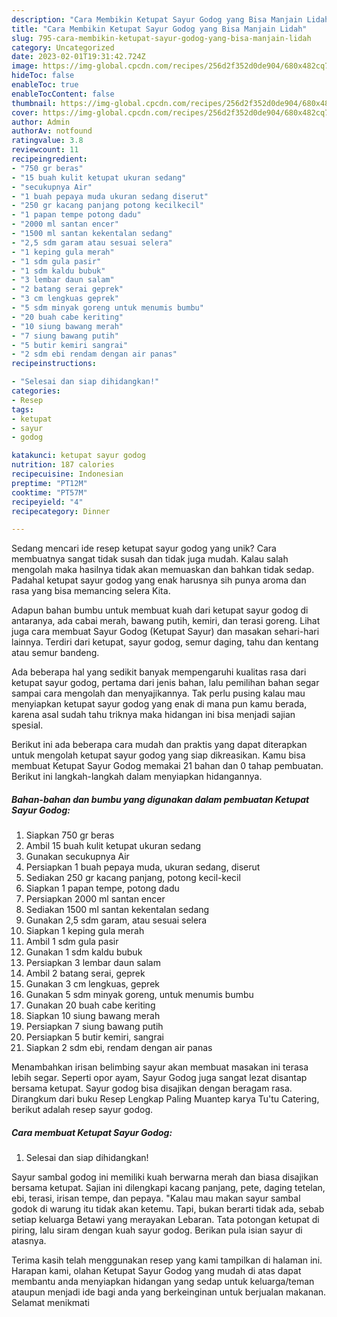 ```yaml
---
description: "Cara Membikin Ketupat Sayur Godog yang Bisa Manjain Lidah"
title: "Cara Membikin Ketupat Sayur Godog yang Bisa Manjain Lidah"
slug: 795-cara-membikin-ketupat-sayur-godog-yang-bisa-manjain-lidah
category: Uncategorized
date: 2023-02-01T19:31:42.724Z
image: https://img-global.cpcdn.com/recipes/256d2f352d0de904/680x482cq70/ketupat-sayur-godog-foto-resep-utama.jpg
hideToc: false
enableToc: true
enableTocContent: false
thumbnail: https://img-global.cpcdn.com/recipes/256d2f352d0de904/680x482cq70/ketupat-sayur-godog-foto-resep-utama.jpg
cover: https://img-global.cpcdn.com/recipes/256d2f352d0de904/680x482cq70/ketupat-sayur-godog-foto-resep-utama.jpg
author: Admin
authorAv: notfound
ratingvalue: 3.8
reviewcount: 11
recipeingredient:
- "750 gr beras"
- "15 buah kulit ketupat ukuran sedang"
- "secukupnya Air"
- "1 buah pepaya muda ukuran sedang diserut"
- "250 gr kacang panjang potong kecilkecil"
- "1 papan tempe potong dadu"
- "2000 ml santan encer"
- "1500 ml santan kekentalan sedang"
- "2,5 sdm garam atau sesuai selera"
- "1 keping gula merah"
- "1 sdm gula pasir"
- "1 sdm kaldu bubuk"
- "3 lembar daun salam"
- "2 batang serai geprek"
- "3 cm lengkuas geprek"
- "5 sdm minyak goreng untuk menumis bumbu"
- "20 buah cabe keriting"
- "10 siung bawang merah"
- "7 siung bawang putih"
- "5 butir kemiri sangrai"
- "2 sdm ebi rendam dengan air panas"
recipeinstructions:

- "Selesai dan siap dihidangkan!"
categories:
- Resep
tags:
- ketupat
- sayur
- godog

katakunci: ketupat sayur godog 
nutrition: 187 calories
recipecuisine: Indonesian
preptime: "PT12M"
cooktime: "PT57M"
recipeyield: "4"
recipecategory: Dinner

---
```





Sedang mencari ide resep ketupat sayur godog yang unik? Cara membuatnya sangat tidak susah dan tidak juga mudah. Kalau salah mengolah maka hasilnya tidak akan memuaskan dan bahkan tidak sedap. Padahal ketupat sayur godog yang enak harusnya sih punya aroma dan rasa yang bisa memancing selera Kita.





Adapun bahan bumbu untuk membuat kuah dari ketupat sayur godog di antaranya, ada cabai merah, bawang putih, kemiri, dan terasi goreng. Lihat juga cara membuat Sayur Godog (Ketupat Sayur) dan masakan sehari-hari lainnya. Terdiri dari ketupat, sayur godog, semur daging, tahu dan kentang atau semur bandeng.

Ada beberapa hal yang sedikit banyak mempengaruhi kualitas rasa dari ketupat sayur godog, pertama dari jenis bahan, lalu pemilihan bahan segar sampai cara mengolah dan menyajikannya. Tak perlu pusing kalau mau menyiapkan ketupat sayur godog yang enak di mana pun kamu berada, karena asal sudah tahu triknya maka hidangan ini bisa menjadi sajian spesial.






Berikut ini ada beberapa cara mudah dan praktis yang dapat diterapkan untuk mengolah ketupat sayur godog yang siap dikreasikan. Kamu bisa membuat Ketupat Sayur Godog memakai 21 bahan dan 0 tahap pembuatan. Berikut ini langkah-langkah dalam menyiapkan hidangannya.

<!--inarticleads1-->

##### Bahan-bahan dan bumbu yang digunakan dalam pembuatan Ketupat Sayur Godog:

1. Siapkan 750 gr beras
1. Ambil 15 buah kulit ketupat ukuran sedang
1. Gunakan secukupnya Air
1. Persiapkan 1 buah pepaya muda, ukuran sedang, diserut
1. Sediakan 250 gr kacang panjang, potong kecil-kecil
1. Siapkan 1 papan tempe, potong dadu
1. Persiapkan 2000 ml santan encer
1. Sediakan 1500 ml santan kekentalan sedang
1. Gunakan 2,5 sdm garam, atau sesuai selera
1. Siapkan 1 keping gula merah
1. Ambil 1 sdm gula pasir
1. Gunakan 1 sdm kaldu bubuk
1. Persiapkan 3 lembar daun salam
1. Ambil 2 batang serai, geprek
1. Gunakan 3 cm lengkuas, geprek
1. Gunakan 5 sdm minyak goreng, untuk menumis bumbu
1. Gunakan 20 buah cabe keriting
1. Siapkan 10 siung bawang merah
1. Persiapkan 7 siung bawang putih
1. Persiapkan 5 butir kemiri, sangrai
1. Siapkan 2 sdm ebi, rendam dengan air panas


Menambahkan irisan belimbing sayur akan membuat masakan ini terasa lebih segar. Seperti opor ayam, Sayur Godog juga sangat lezat disantap bersama ketupat. Sayur godog bisa disajikan dengan beragam rasa. Dirangkum dari buku Resep Lengkap Paling Muantep karya Tu&#39;tu Catering, berikut adalah resep sayur godog. 

<!--inarticleads2-->

##### Cara membuat Ketupat Sayur Godog:


1. Selesai dan siap dihidangkan!

Sayur sambal godog ini memiliki kuah berwarna merah dan biasa disajikan bersama ketupat. Sajian ini dilengkapi kacang panjang, pete, daging tetelan, ebi, terasi, irisan tempe, dan pepaya. &#34;Kalau mau makan sayur sambal godok di warung itu tidak akan ketemu. Tapi, bukan berarti tidak ada, sebab setiap keluarga Betawi yang merayakan Lebaran. Tata potongan ketupat di piring, lalu siram dengan kuah sayur godog. Berikan pula isian sayur di atasnya. 

Terima kasih telah menggunakan resep yang kami tampilkan di halaman ini. Harapan kami, olahan Ketupat Sayur Godog yang mudah di atas dapat membantu anda menyiapkan hidangan yang sedap untuk keluarga/teman ataupun menjadi ide bagi anda yang berkeinginan untuk berjualan makanan. Selamat menikmati
